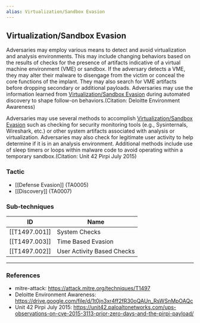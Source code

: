 ```yaml
---
alias: Virtualization/Sandbox Evasion
---
```


## Virtualization/Sandbox Evasion

Adversaries may employ various means to detect and avoid virtualization and analysis environments. This may include changing behaviors based on the results of checks for the presence of artifacts indicative of a virtual machine environment (VME) or sandbox. If the adversary detects a VME, they may alter their malware to disengage from the victim or conceal the core functions of the implant. They may also search for VME artifacts before dropping secondary or additional payloads. Adversaries may use the information learned from [Virtualization/Sandbox Evasion](https://attack.mitre.org/techniques/T1497) during automated discovery to shape follow-on behaviors.(Citation: Deloitte Environment Awareness)

Adversaries may use several methods to accomplish [Virtualization/Sandbox Evasion](https://attack.mitre.org/techniques/T1497) such as checking for security monitoring tools (e.g., Sysinternals, Wireshark, etc.) or other system artifacts associated with analysis or virtualization. Adversaries may also check for legitimate user activity to help determine if it is in an analysis environment. Additional methods include use of sleep timers or loops within malware code to avoid operating within a temporary sandbox.(Citation: Unit 42 Pirpi July 2015)




### Tactic

- [[Defense Evasion]] (TA0005)
- [[Discovery]] (TA0007)

### Sub-techniques

| ID | Name |
| --- | --- |
| [[T1497.001]] | System Checks |
| [[T1497.003]] | Time Based Evasion |
| [[T1497.002]] | User Activity Based Checks |


---
### References

- mitre-attack: https://attack.mitre.org/techniques/T1497
- Deloitte Environment Awareness: https://drive.google.com/file/d/1t0jn3xr4ff2fR30oQAUn_RsWSnMpOAQc
- Unit 42 Pirpi July 2015: https://unit42.paloaltonetworks.com/ups-observations-on-cve-2015-3113-prior-zero-days-and-the-pirpi-payload/
